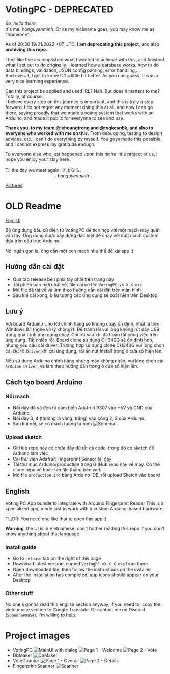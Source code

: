 # VotingPC - DEPRECATED
*So, hello there.*  
It's me, *honguyenminh*. Or as my nickname goes, you may know me as "Someone".

As of 20:30 19/01/2022 +07 UTC, **I am deprecating this project**, and also **archiving this repo**.
 
I feel like I've accomplished what I wanted to achieve with this, and finished what I set out to do originally.
I learned how a database works, how to do data bindings, validation, JSON config parsing, error handling,...  
And overall, I got to know C# a little bit better. As you can guess, it was a very nice learning experience.

Can this project be applied and used IRL? Nah. But does it matters to me? Totally, of course.  
I believe every step on this journey is important, and this is truly a step forward. I do not regret any moment doing this at all, and now I can go there, saying proudly that we made a voting system that works with an Arduino, and made it public for everyone to see and use.

**Thank you, to my team @lehoangtrong and @tvqkcsnbk, and also to everyone who worked with me on this.**
From debugging, testing to design advices, etc. I can't do everything by myself. You guys made this possible, and I cannot express my gratitude enough.

To everyone else who just happened upon this niche little project of us, I hope you enjoy your stay here.

Til the day we meet again. さよなら。  
           *- honguyenminh -*

[Pictures](#project-images)

# OLD Readme
[English](##english)

Bộ ứng dụng bầu cử điện tử VotingPC để tích hợp với một mạch máy quét vân tay.
Ứng dụng được xây dựng đặc biệt để chạy với một mạch custom dựa trên cấu trúc Arduino.

Nói ngắn gọn là, ông cần một con mạch như thế để xài app :)

## Hướng dẫn cài đặt
- Qua tab release bên phía tay phải trên trang này
- Tải phiên bản mới nhất về, file cài có tên `VotingPC-vX.X.X.exe`
- Mở file đã tải về và làm theo hướng dẫn cài đặt trên màn hình
- Sau khi cài xong, biểu tượng các ứng dụng sẽ xuất hiện trên Desktop


## Lưu ý
Với board Arduino Uno R3 chính hãng sẽ không chạy ổn định, nhất là trên Windows 8.1 (nghe vô lý không?). Để tránh lỗi vui lòng không rút dây USB trong quá trình ứng dụng chạy. Chỉ rút sau khi đã hoàn tất công việc trên ứng dụng. Tất nhiên rồi.
Board clone sử dụng CH340G sẽ ổn định hơn, nhưng yêu cầu cài driver.
Trường hợp sử dụng clone CH340G vui lòng chọn cài `CH34X Driver` khi cài ứng dụng, rồi ấn nút Install trong ô cửa sổ hiện lên.

Nếu sử dụng Arduino chính hãng nhưng máy không nhận, vui lòng chọn cài `Arduino Driver`, và làm theo hướng dẫn trong ô cửa sổ hiện lên.

## Cách tạo board Arduino
### Nối mạch
- Nối dây đỏ và đen từ cảm biến Adafruit R307 vào +5V và GND của Arduino.
- Nối dây 3, 4 (thường là vàng, trắng) vào cổng 2, 3 của Arduino.
- Sau khi nối, sẽ có mạch tương tự hình
![Schema](https://github.com/honguyenminh/VotingPC/raw/master/Images/schema.png)
### Upload sketch
- GitHub repo này có chứa đầy đủ tất cả code, trong đó có sketch để Arduino làm việc
- Cài thư viện Adafruit Fingerprint Sensor tại [đây](https://github.com/adafruit/Adafruit-Fingerprint-Sensor-Library/releases)
- Tải thư mục Arduino/production trong GitHub repo này về máy. Có thể clone repo về hoặc tìm file thẳng trên web
- Mở file `production.ino` bằng Arduino IDE, rồi upload Sketch vào board

 

## English
Voting PC App bundle to integrate with Arduino Fingerprint Reader
This is a specialized app, made just to work with a custom Arduino-based hardware.

TL;DR: You need one like that to open this app :)

**Warning**, the UI is in Vietnamese, don't bother reading this repo if you don't know anything about that language.
### Install guide
- Go to `release` tab on the right of this page
- Download latest version, named `VotingPC-vX.X.X.exe` from there
- Open downloaded file, then follow the instructions on the installer
- After the installation has completed, app icons should appear on your Desktop
### Other stuff
No one's gonna read this english section anyway, if you need to, copy the vietnamese section to Google Translate. Or contact me on Discord (`Someone#9954`). I'm willing to help.


# Project images
- VotingPC
![MainUI with dialog](https://github.com/honguyenminh/VotingPC/raw/master/Images/main%20ui.png)
![Page 1 - Welcome](https://github.com/honguyenminh/VotingPC/raw/master/Images/votingpc.png)
![Page 2 - Vote](https://github.com/honguyenminh/VotingPC/raw/master/Images/votingpc2.png)
- DbMaker
![DbMaker](https://github.com/honguyenminh/VotingPC/raw/master/Images/dbmaker.jpg)
- VoteCounter
![Page 1 - Overall](https://github.com/honguyenminh/VotingPC/raw/master/Images/counter1.png)
![Page 2 - Details](https://github.com/honguyenminh/VotingPC/raw/master/Images/counter2.png)
- Fingerprint Scanner
![Scanner](https://github.com/honguyenminh/VotingPC/raw/master/Images/scanner.jpg)
